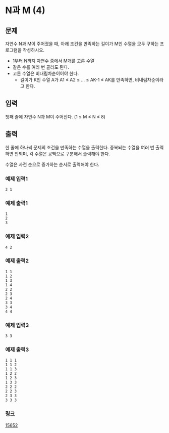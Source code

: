 # N과 M (4)

## 문제

자연수 N과 M이 주어졌을 때, 아래 조건을 만족하는 길이가 M인 수열을 모두 구하는 프로그램을 작성하시오.


* 1부터 N까지 자연수 중에서 M개를 고른 수열
* 같은 수를 여러 번 골라도 된다.
* 고른 수열은 비내림차순이어야 한다.
	+ 길이가 K인 수열 A가 A1 ≤ A2 ≤ ... ≤ AK-1 ≤ AK를 만족하면, 비내림차순이라고 한다.

## 입력

첫째 줄에 자연수 N과 M이 주어진다. (1 ≤ M ≤ N ≤ 8)

## 출력

한 줄에 하나씩 문제의 조건을 만족하는 수열을 출력한다. 중복되는 수열을 여러 번 출력하면 안되며, 각 수열은 공백으로 구분해서 출력해야 한다.


수열은 사전 순으로 증가하는 순서로 출력해야 한다.

### 예제 입력1

```
3 1
```

### 예제 출력1

```
1
2
3
```

### 예제 입력2

```
4 2
```

### 예제 출력2

```
1 1
1 2
1 3
1 4
2 2
2 3
2 4
3 3
3 4
4 4
```

### 예제 입력3

```
3 3
```

### 예제 출력3

```
1 1 1
1 1 2
1 1 3
1 2 2
1 2 3
1 3 3
2 2 2
2 2 3
2 3 3
3 3 3
```

### 링크

<a href="https://www.acmicpc.net/problem/15652" target="_blank">15652</a>